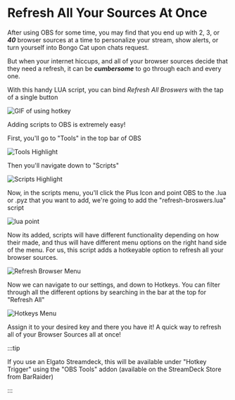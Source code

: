 # Refresh All Your Sources At Once

After using OBS for some time, you may find that you end up with 2, 3, or ***40*** browser sources at a time to personalize your stream, show alerts, or turn yourself into Bongo Cat upon chats request.

But when your internet hiccups, and all of your browser sources decide that they need a refresh, it can be ***cumbersome*** to go through each and every one. 

With this handy LUA script, you can bind *Refresh All Broswers* with the tap of a single button

![GIF of using hotkey](https://i.imgur.com/nzGOeHn.gif)

Adding scripts to OBS is extremely easy!

First, you'll go to "Tools" in the top bar of OBS

![Tools Highlight](https://i.imgur.com/yNrY0yi.png)

Then you'll navigate down to "Scripts"

![Scripts Highlight](https://i.imgur.com/8fnAesu.png)

Now, in the scripts menu, you'll click the Plus Icon and point OBS to the .lua or .pyz that you want to add, we're going to add the "refresh-broswers.lua" script

![lua point](https://i.imgur.com/JRQ75No.png)

Now its added, scripts will have different functionality depending on how their made, and thus will have different menu options on the right hand side of the menu. For us, this script adds a hotkeyable option to refresh all your browser sources.

![Refresh Browser Menu](https://i.imgur.com/zqTxYKe.png)

Now we can navigate to our settings, and down to Hotkeys. You can filter through all the different options by searching in the bar at the top for "Refresh All"

![Hotkeys Menu](https://i.imgur.com/bPhKfnR.png)

Assign it to your desired key and there you have it! A quick way to refresh all of your Browser Sources all at once!

:::tip

If you use an Elgato Streamdeck, this will be available under "Hotkey Trigger" using the "OBS Tools" addon (available on the StreamDeck Store from BarRaider)

:::